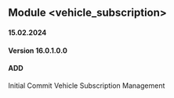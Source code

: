 ## Module <vehicle_subscription>

#### 15.02.2024
#### Version 16.0.1.0.0
#### ADD
Initial Commit Vehicle Subscription Management
